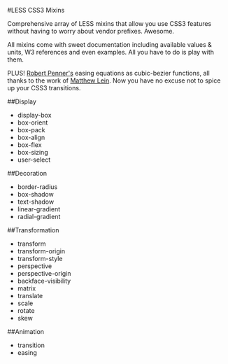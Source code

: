 #LESS CSS3 Mixins

Comprehensive array of LESS mixins that allow you use CSS3 features without having to worry about vendor prefixes. Awesome.

All mixins come with sweet documentation including available values & units, W3 references and even examples. All you have to do is play with them.

PLUS! [Robert Penner's](http://robertpenner.com/) easing equations as cubic-bezier functions, all thanks to the work of [Matthew Lein](http://matthewlein.com/ceaser/). Now you have no excuse not to spice up your CSS3 transitions.

##Display

* display-box
* box-orient
* box-pack
* box-align
* box-flex
* box-sizing
* user-select

##Decoration

* border-radius
* box-shadow
* text-shadow
* linear-gradient
* radial-gradient

##Transformation

* transform
* transform-origin
* transform-style
* perspective
* perspective-origin
* backface-visibility
* matrix
* translate
* scale
* rotate
* skew

##Animation

* transition
* easing